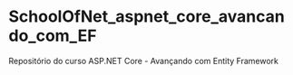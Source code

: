 # SchoolOfNet_aspnet_core_avancando_com_EF
Repositório do curso ASP.NET Core - Avançando com Entity Framework

